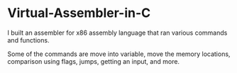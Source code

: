 # Virtual-Assembler-in-C

 I built an assembler for x86 assembly language that ran various commands and functions. 
 
 Some of the commands are move into variable, move the memory locations, comparison using flags, jumps, getting an input, and more. 
